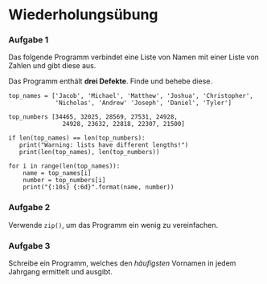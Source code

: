 
# Wiederholungsübung

### Aufgabe 1

Das folgende Programm verbindet eine Liste von Namen mit einer Liste von Zahlen und gibt diese aus.

Das Programm enthält **drei Defekte**. Finde und behebe diese.


    top_names = ['Jacob', 'Michael', 'Matthew', 'Joshua', 'Christopher', 
                 'Nicholas', 'Andrew' 'Joseph', 'Daniel', 'Tyler']

    top_numbers [34465, 32025, 28569, 27531, 24928,
                   24928, 23632, 22818, 22307, 21500]

    if len(top_names) == len(top_numbers):
       print("Warning: lists have different lengths!")
       print(len(top_names), len(top_numbers))

    for i in range(len(top_names)):
        name = top_names[i]
        number = top_numbers[i]
        print("{:10s} {:6d}".format(name, number))


### Aufgabe 2

Verwende `zip()`, um das Programm ein wenig zu vereinfachen.

### Aufgabe 3

Schreibe ein Programm, welches den *häufigsten* Vornamen in jedem Jahrgang ermittelt und ausgibt.
